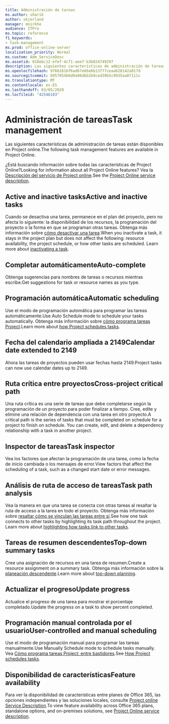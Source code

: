 ```yaml
---
title: Administración de tareas
ms.author: sharik
author: skjerland
manager: mnirkhe
audience: ITPro
ms.topic: reference
f1_keywords:
- task-management
ms.prod: office-online-server
localization_priority: Normal
ms.custom: Adm_ServiceDesc
ms.assetid: 018ebc12-efef-4cf1-aee7-b3b024749297
description: Las siguientes características de administración de tareas están disponibles en Project online.
ms.openlocfilehash: 9766161bf6ad67e66e6b13f77ceaa628142a017d
ms.sourcegitcommit: b957054b6d0a96dbb2b9ced39b5c9935aa07111c
ms.translationtype: MT
ms.contentlocale: es-ES
ms.lasthandoff: 03/05/2020
ms.locfileid: "42546103"
---
```

# <a name="task-management"></a><span data-ttu-id="baf5a-103">Administración de tareas</span><span class="sxs-lookup"><span data-stu-id="baf5a-103">Task management</span></span>

<span data-ttu-id="baf5a-104">Las siguientes características de administración de tareas están disponibles en Project online.</span><span class="sxs-lookup"><span data-stu-id="baf5a-104">The following task management features are available in Project Online.</span></span>
  
<span data-ttu-id="baf5a-105">¿Está buscando información sobre todas las características de Project Online?</span><span class="sxs-lookup"><span data-stu-id="baf5a-105">Looking for information about all Project Online features?</span></span> <span data-ttu-id="baf5a-106">Vea la [Descripción del servicio de Project online](project-online-service-description.md).</span><span class="sxs-lookup"><span data-stu-id="baf5a-106">See the [Project Online service description](project-online-service-description.md).</span></span>
  
## <a name="active-and-inactive-tasks"></a><span data-ttu-id="baf5a-107">Active and inactive tasks</span><span class="sxs-lookup"><span data-stu-id="baf5a-107">Active and inactive tasks</span></span>

<span data-ttu-id="baf5a-p102">Cuando se desactiva una tarea, permanece en el plan del proyecto, pero no afecta lo siguiente: la disponibilidad de los recursos, la programación del proyecto o la forma en que se programan otras tareas. Obtenga más información sobre [cómo desactivar una tarea](https://go.microsoft.com/fwlink/p/?LinkId=271335).</span><span class="sxs-lookup"><span data-stu-id="baf5a-p102">When you inactivate a task, it stays in the project plan but does not affect the following: resource availability, the project schedule, or how other tasks are scheduled. Learn more about [inactivating a task](https://go.microsoft.com/fwlink/p/?LinkId=271335).</span></span>
  
## <a name="auto-complete"></a><span data-ttu-id="baf5a-110">Completar automáticamente</span><span class="sxs-lookup"><span data-stu-id="baf5a-110">Auto-complete</span></span>

<span data-ttu-id="baf5a-111">Obtenga sugerencias para nombres de tareas o recursos mientras escribe.</span><span class="sxs-lookup"><span data-stu-id="baf5a-111">Get suggestions for task or resource names as you type.</span></span> 
  
## <a name="automatic-scheduling"></a><span data-ttu-id="baf5a-112">Programación automática</span><span class="sxs-lookup"><span data-stu-id="baf5a-112">Automatic scheduling</span></span>

<span data-ttu-id="baf5a-113">Use el modo de programación automática para programar las tareas automáticamente.</span><span class="sxs-lookup"><span data-stu-id="baf5a-113">Use Auto Schedule mode to schedule your tasks automatically.</span></span> <span data-ttu-id="baf5a-114">Obtenga más información sobre [cómo programa tareas Project](https://go.microsoft.com/fwlink/p/?LinkId=271331).</span><span class="sxs-lookup"><span data-stu-id="baf5a-114">Learn more about [how Project schedules tasks](https://go.microsoft.com/fwlink/p/?LinkId=271331).</span></span> 
  
## <a name="calendar-date-extended-to-2149"></a><span data-ttu-id="baf5a-115">Fecha del calendario ampliada a 2149</span><span class="sxs-lookup"><span data-stu-id="baf5a-115">Calendar date extended to 2149</span></span>

<span data-ttu-id="baf5a-116">Ahora las tareas de proyectos pueden usar fechas hasta 2149.</span><span class="sxs-lookup"><span data-stu-id="baf5a-116">Project tasks can now use calendar dates up to 2149.</span></span> 
  
## <a name="cross-project-critical-path"></a><span data-ttu-id="baf5a-117">Ruta crítica entre proyectos</span><span class="sxs-lookup"><span data-stu-id="baf5a-117">Cross-project critical path</span></span>

<span data-ttu-id="baf5a-p104">Una ruta crítica es una serie de tareas que debe completarse según la programación de un proyecto para poder finalizar a tiempo. Cree, edite y elimine una relación de dependencia con una tarea en otro proyecto.</span><span class="sxs-lookup"><span data-stu-id="baf5a-p104">A critical path is the series of tasks that must be completed on schedule for a project to finish on schedule. You can create, edit, and delete a dependency relationship with a task in another project.</span></span> 
  
## <a name="task-inspector"></a><span data-ttu-id="baf5a-120">Inspector de tareas</span><span class="sxs-lookup"><span data-stu-id="baf5a-120">Task inspector</span></span>

<span data-ttu-id="baf5a-121">Vea los factores que afectan la programación de una tarea, como la fecha de inicio cambiada o los mensajes de error.</span><span class="sxs-lookup"><span data-stu-id="baf5a-121">View factors that affect the scheduling of a task, such as a changed start date or error messages.</span></span>
  
## <a name="task-path-analysis"></a><span data-ttu-id="baf5a-122">Análisis de ruta de acceso de tareas</span><span class="sxs-lookup"><span data-stu-id="baf5a-122">Task path analysis</span></span>

<span data-ttu-id="baf5a-p105">Vea la manera en que una tarea se conecta con otras tareas al resaltar la ruta de acceso a la tarea en todo el proyecto. Obtenga más información sobre [resaltar cómo se vinculan las tareas entre sí](https://go.microsoft.com/fwlink/p/?LinkId=271345).</span><span class="sxs-lookup"><span data-stu-id="baf5a-p105">See how one task connects to other tasks by highlighting its task path throughout the project. Learn more about [highlighting how tasks link to other tasks](https://go.microsoft.com/fwlink/p/?LinkId=271345).</span></span>
  
## <a name="top-down-summary-tasks"></a><span data-ttu-id="baf5a-125">Tareas de resumen descendentes</span><span class="sxs-lookup"><span data-stu-id="baf5a-125">Top-down summary tasks</span></span>

<span data-ttu-id="baf5a-126">Cree una asignación de recursos en una tarea de resumen.</span><span class="sxs-lookup"><span data-stu-id="baf5a-126">Create a resource assignment on a summary task.</span></span> <span data-ttu-id="baf5a-127">Obtenga más información sobre la [planeación descendente](https://go.microsoft.com/fwlink/p/?LinkId=271333).</span><span class="sxs-lookup"><span data-stu-id="baf5a-127">Learn more about [top-down planning](https://go.microsoft.com/fwlink/p/?LinkId=271333).</span></span>
  
## <a name="update-progress"></a><span data-ttu-id="baf5a-128">Actualizar el progreso</span><span class="sxs-lookup"><span data-stu-id="baf5a-128">Update progress</span></span>

<span data-ttu-id="baf5a-129">Actualice el progreso de una tarea para mostrar el porcentaje completado.</span><span class="sxs-lookup"><span data-stu-id="baf5a-129">Update the progress on a task to show percent completed.</span></span>
  
## <a name="user-controlled-and-manual-scheduling"></a><span data-ttu-id="baf5a-130">Programación manual controlada por el usuario</span><span class="sxs-lookup"><span data-stu-id="baf5a-130">User-controlled and manual scheduling</span></span>

<span data-ttu-id="baf5a-131">Use el modo de programación manual para programar las tareas manualmente.</span><span class="sxs-lookup"><span data-stu-id="baf5a-131">Use Manually Schedule mode to schedule tasks manually.</span></span> <span data-ttu-id="baf5a-132">Vea [Cómo programa tareas Project: entre bastidores](https://go.microsoft.com/fwlink/p/?LinkId=271331).</span><span class="sxs-lookup"><span data-stu-id="baf5a-132">See [How Project schedules tasks](https://go.microsoft.com/fwlink/p/?LinkId=271331).</span></span>
  
## <a name="feature-availability"></a><span data-ttu-id="baf5a-133">Disponibilidad de características</span><span class="sxs-lookup"><span data-stu-id="baf5a-133">Feature availability</span></span>

<span data-ttu-id="baf5a-134">Para ver la disponibilidad de características entre planes de Office 365, las opciones independientes y las soluciones locales, consulte [Project online Service Description](project-online-service-description.md).</span><span class="sxs-lookup"><span data-stu-id="baf5a-134">To view feature availability across Office 365 plans, standalone options, and on-premises solutions, see [Project Online service description](project-online-service-description.md).</span></span>
  